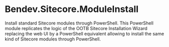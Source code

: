 # Bendev.Sitecore.ModuleInstall
Install standard Sitecore modules through PowerShell. This PowerShell module replicates the logic of the OOTB Sitecore Installation Wizard replacing the web UI by a PowerShell equivalent allowing to install the same kind of Sitecore modules through PowerShell.
